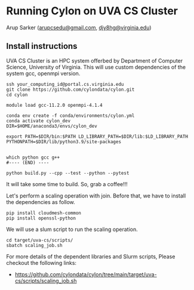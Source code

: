 # Running Cylon on UVA CS Cluster

Arup Sarker (arupcsedu@gmail.com, djy8hg@virginia.edu)



## Install instructions

UVA CS Cluster is an HPC system offerbed by Department of Computer Science, University of Virginia.
This will use custom dependencies of the system gcc, openmpi version.

```shell
ssh your_computing_id@portal.cs.virginia.edu
git clone https://github.com/cylondata/cylon.git
cd cylon

module load gcc-11.2.0 openmpi-4.1.4

conda env create -f conda/environments/cylon.yml
conda activate cylon_dev
DIR=$HOME/anaconda3/envs/cylon_dev

export PATH=$DIR/bin:$PATH LD_LIBRARY_PATH=$DIR/lib:$LD_LIBRARY_PATH PYTHONPATH=$DIR/lib/python3.9/site-packages


which python gcc g++
#---- (END) ----

python build.py --cpp --test --python --pytest

```
It will take some time to build. So, grab a coffee!!!

Let's perform a scaling operation with join. Before that, we have to install the dependencies as follow.

```shell
pip install cloudmesh-common
pip install openssl-python
```

We will use a slum script to run the scaling operation.

```shell
cd target/uva-cs/scripts/
sbatch scaling_job.sh
```

For more details of the dependent libraries and Slurm scripts, Please checkout the following links:

* <https://github.com/cylondata/cylon/tree/main/target/uva-cs/scripts/scaling_job.sh>
